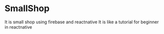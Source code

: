 # SmallShop
It is small shop using firebase and reactnative 
It is like a tutorial for beginner in reactnative 
